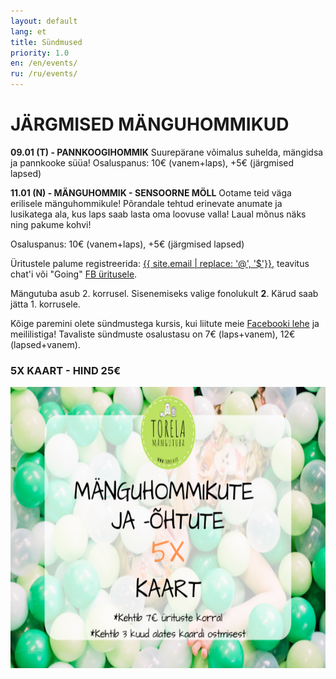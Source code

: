 ```yaml
---
layout: default
lang: et
title: Sündmused
priority: 1.0
en: /en/events/
ru: /ru/events/
---
```

# JÄRGMISED MÄNGUHOMMIKUD

**09.01 (T) - PANNKOOGIHOMMIK**
Suurepärane võimalus suhelda, mängidsa ja pannkooke süüa!
Osaluspanus: 10€ (vanem+laps), +5€ (järgmised lapsed)


**11.01 (N) - MÄNGUHOMMIK - SENSOORNE MÖLL**
Ootame teid väga erilisele mänguhommikule! Põrandale tehtud erinevate anumate ja lusikatega ala, kus laps saab lasta oma loovuse valla! 
Laual mõnus näks ning pakume kohvi!

Osaluspanus: 10€ (vanem+laps), +5€ (järgmised lapsed)






Üritustele palume registreerida: [{{ site.email | replace: '@', '$'}}](mailto), teavitus chat'i või "Going" [FB üritusele](https://www.facebook.com/pg/Torelamangutuba/events/).

Mängutuba asub 2. korrusel. Sisenemiseks valige fonolukult **2**. Kärud saab jätta 1. korrusele.
 
Kõige paremini olete sündmustega kursis, kui liitute meie [Facebooki lehe](https://www.facebook.com/Torelamangutuba/events/) ja meililistiga! 
Tavaliste sündmuste osalustasu on 7€ (laps+vanem), 12€ (lapsed+vanem). 



### 5X KAART - HIND 25€


<img alt="5xkaart" src="5x-kaart.png" height="450">




